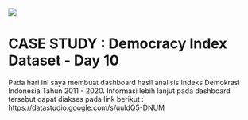 <img src="https://cloudonair.withgoogle.com/api/assets?path=/gs/gweb-gc-gather-production.appspot.com/files/AAANsUkbI2YbsqU6Bp1LcvnTIWxmAq6YqKBMPAvzRKafVXz5e-Hos1u6U93-GznMChWoAxrPPcUsBMmBk23BZr0mS2M.1Kj-bx3ECiOPV4Jg">

# CASE STUDY : Democracy Index Dataset - Day 10<br>

Pada hari ini saya membuat dashboard hasil analisis Indeks Demokrasi Indonesia Tahun 2011 - 2020. Informasi lebih lanjut pada dashboard tersebut dapat diakses pada link berikut : <br>
https://datastudio.google.com/s/uuldQ5-DNUM